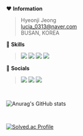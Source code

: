 ❤️ **Information**
> Hyeonji Jeong<br>
> lucia_0313@naver.com<br>
> BUSAN, KOREA

💛 **Skills**
> <img src="https://img.shields.io/badge/HTML5-E34F26?style=flat-square&logo=HTML5&logoColor=white"/> <img src="https://img.shields.io/badge/CSS3-1572B6?style=flat-square&logo=CSS3&logoColor=white"/> <img src="https://img.shields.io/badge/JavaScript-E7DF1E?style=flat-square&logo=JavaScript&logoColor=white"/> <img src="https://img.shields.io/badge/Java-6CD74A?style=flat-square&logo=OpenJDK&logoColor=white"/>

💙 **Socials**
> <a href="https://corinhamding.tistory.com/"><img src="https://img.shields.io/badge/Blog-EA4AAA?style=flat-square&logo=githubsponsors&logoColor=white"/></a> <a href="https://github.com/aicul313"><img src="https://img.shields.io/badge/GitHub-181717?style=flat-square&logo=GitHub&logoColor=white"/></a> <a href="https://www.instagram.com/3h._1y3/"><img src="https://img.shields.io/badge/Instagram-C265FF?style=flat-square&logo=Instagram&logoColor=white"/></a>

<br>

![Anurag's GitHub stats](https://github-readme-stats.vercel.app/api?username=aicul313&show_icons=true&theme=buefy)

<br>

[![Solved.ac Profile](http://mazassumnida.wtf/api/v2/generate_badge?boj=wjdguswl20)](https://solved.ac/wjdguswl20/)

